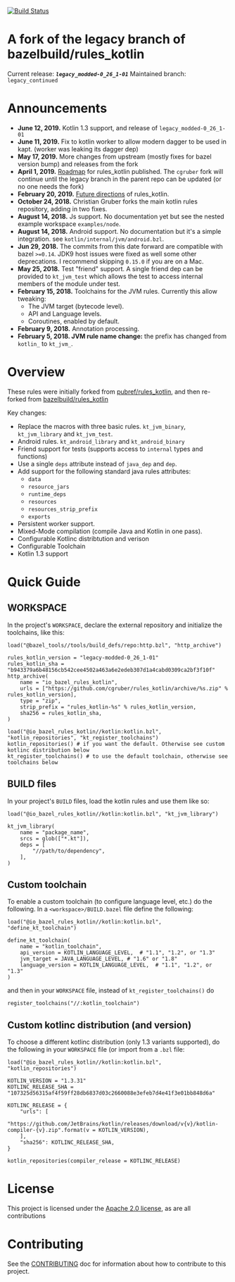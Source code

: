 [![Build Status](https://badge.buildkite.com/72a7641b782f6f365efb775d7efb6b6ac4ea33f7db4ae7db55.svg)](https://buildkite.com/christian-gruber-open-source-stuffs/gruber-rules-kotlin-presubmit)

# A fork of the legacy branch of bazelbuild/rules_kotlin

Current release: ***`legacy_modded-0_26_1-01`***
Maintained branch: `legacy_continued`

# Announcements
* <b>June 12, 2019.</b> Kotlin 1.3 support, and release of `legacy_modded-0_26_1-01`
* <b>June 11, 2019.</b> Fix to kotlin worker to allow modern dagger to be used in kapt. (worker was leaking its dagger dep)
* <b>May 17, 2019.</b> More changes from upstream (mostly fixes for bazel version bump) and releases from the fork
* <b>April 1, 2019.</b> [Roadmap](https://github.com/bazelbuild/rules_kotlin/blob/master/ROADMAP.md) for rules_kotlin published.  The `cgruber` fork will continue until the legacy branch in the parent repo can be updated (or no one needs the fork)
* <b>February 20, 2019.</b> [Future directions](https://github.com/bazelbuild/rules_kotlin/issues/174) of rules_kotlin.
* <b>October 24, 2018.</b> Christian Gruber forks the main kotlin rules repository, adding in two fixes.
* <b>August 14, 2018.</b> Js support. No documentation yet but see the nested example workspace `examples/node`.
* <b>August 14, 2018.</b> Android support. No documentation but it's a simple integration. see 
  `kotlin/internal/jvm/android.bzl`.
* <b>Jun 29, 2018.</b> The commits from this date forward are compatible with bazel `>=0.14`. JDK9 host issues were 
  fixed as well some other deprecations. I recommend skipping `0.15.0` if you   are on a Mac. 
* <b>May 25, 2018.</b> Test "friend" support. A single friend dep can be provided to `kt_jvm_test` which allows the test
  to access internal members of the module under test.
* <b>February 15, 2018.</b> Toolchains for the JVM rules. Currently this allow tweaking: 
    * The JVM target (bytecode level).
    * API and Language levels.
    * Coroutines, enabled by default. 
* <b>February 9, 2018.</b> Annotation processing.
* <b>February 5, 2018. JVM rule name change:</b> the prefix has changed from `kotlin_` to `kt_jvm_`.

# Overview 

These rules were initially forked from [pubref/rules_kotlin](http://github.com/pubref/rules_kotlin), and then re-forked from [bazelbuild/rules_kotlin](http://github.com/bazelbuild/rules_kotlin)

Key changes:

* Replace the macros with three basic rules. `kt_jvm_binary`, `kt_jvm_library` and `kt_jvm_test`.
* Android rules. `kt_android_library` and `kt_android_binary`
* Friend support for tests (supports access to `internal` types and functions)
* Use a single `deps` attribute instead of `java_dep` and `dep`.
* Add support for the following standard java rules attributes:
  * `data`
  * `resource_jars`
  * `runtime_deps`
  * `resources`
  * `resources_strip_prefix`
  * `exports`
* Persistent worker support.
* Mixed-Mode compilation (compile Java and Kotlin in one pass).
* Configurable Kotlinc distribtution and verison
* Configurable Toolchain
* Kotlin 1.3 support

# Quick Guide

## WORKSPACE
In the project's `WORKSPACE`, declare the external repository and initialize the toolchains, like
this:

```build
load("@bazel_tools//tools/build_defs/repo:http.bzl", "http_archive")

rules_kotlin_version = "legacy-modded-0_26_1-01"
rules_kotlin_sha = "b943379a6b48156cb542cee4502a463a6e2edeb307d1a4cabd0309ca2bf3f10f"
http_archive(
    name = "io_bazel_rules_kotlin",
    urls = ["https://github.com/cgruber/rules_kotlin/archive/%s.zip" % rules_kotlin_version],
    type = "zip",
    strip_prefix = "rules_kotlin-%s" % rules_kotlin_version,
    sha256 = rules_kotlin_sha,
)

load("@io_bazel_rules_kotlin//kotlin:kotlin.bzl", "kotlin_repositories", "kt_register_toolchains")
kotlin_repositories() # if you want the default. Otherwise see custom kotlinc distribution below
kt_register_toolchains() # to use the default toolchain, otherwise see toolchains below
```

## BUILD files

In your project's `BUILD` files, load the kotlin rules and use them like so:

```
load("@io_bazel_rules_kotlin//kotlin:kotlin.bzl", "kt_jvm_library")

kt_jvm_library(
    name = "package_name",
    srcs = glob(["*.kt"]),
    deps = [
        "//path/to/dependency",
    ],
)
```

## Custom toolchain

To enable a custom toolchain (to configure language level, etc.)
do the following.  In a `<workspace>/BUILD.bazel` file define the following:

```
load("@io_bazel_rules_kotlin//kotlin:kotlin.bzl", "define_kt_toolchain")

define_kt_toolchain(
    name = "kotlin_toolchain",
    api_version = KOTLIN_LANGUAGE_LEVEL,  # "1.1", "1.2", or "1.3"
    jvm_target = JAVA_LANGUAGE_LEVEL, # "1.6" or "1.8"
    language_version = KOTLIN_LANGUAGE_LEVEL,  # "1.1", "1.2", or "1.3"
)
```

and then in your `WORKSPACE` file, instead of `kt_register_toolchains()` do

```
register_toolchains("//:kotlin_toolchain")
```

## Custom kotlinc distribution (and version)

To choose a different kotlinc distribution (only 1.3 variants supported), do the following
in your `WORKSPACE` file (or import from a `.bzl` file:

```
load("@io_bazel_rules_kotlin//kotlin:kotlin.bzl", "kotlin_repositories")

KOTLIN_VERSION = "1.3.31"
KOTLINC_RELEASE_SHA = "107325d56315af4f59ff28db6837d03c2660088e3efeb7d4e41f3e01bb848d6a"

KOTLINC_RELEASE = {
    "urls": [
        "https://github.com/JetBrains/kotlin/releases/download/v{v}/kotlin-compiler-{v}.zip".format(v = KOTLIN_VERSION),
    ],
    "sha256": KOTLINC_RELEASE_SHA,
}

kotlin_repositories(compiler_release = KOTLINC_RELEASE)
```

# License

This project is licensed under the [Apache 2.0 license](LICENSE), as are all contributions

# Contributing

See the [CONTRIBUTING](CONTRIBUTING.md) doc for information about how to contribute to
this project.

